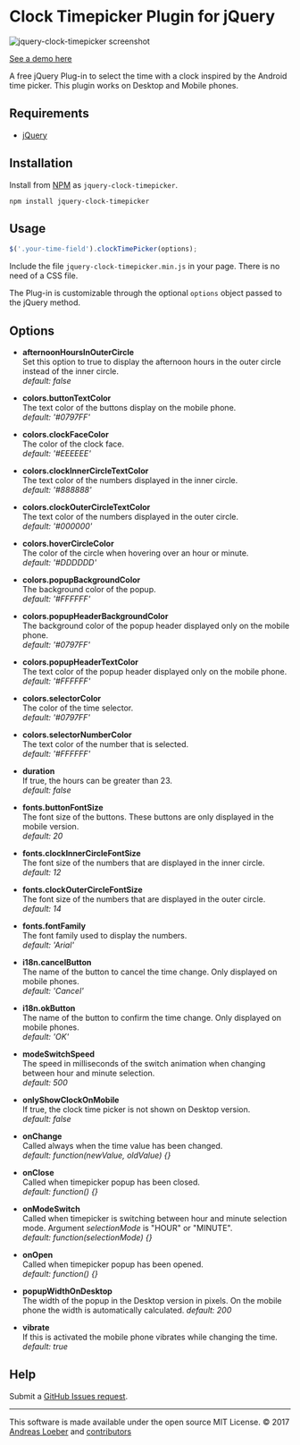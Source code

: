 Clock Timepicker Plugin for jQuery
==================================

<img src="http://plugins.slyweb.ch/jquery-clock-timepicker/screenshot.png" alt="jquery-clock-timepicker screenshot" />

[See a demo here](http://plugins.slyweb.ch/jquery-clock-timepicker)

A free jQuery Plug-in to select the time with a clock inspired by the Android time picker. This plugin works on Desktop and Mobile phones.


Requirements
------------
* [jQuery](http://jquery.com/)


Installation
------------

Install from [NPM](http://www.npmjs.com/package/jquery-clock-timepicker) as ```jquery-clock-timepicker```.

```npm install jquery-clock-timepicker```


Usage
-----

```javascript
$('.your-time-field').clockTimePicker(options);
```

Include the file `jquery-clock-timepicker.min.js` in your page. There is no need of a CSS file.

The Plug-in is customizable through the optional ```options``` object passed to the jQuery method.


Options
-------

- **afternoonHoursInOuterCircle**  
Set this option to true to display the afternoon hours in the outer circle instead of the inner circle.  
*default: false*

- **colors.buttonTextColor**  
The text color of the buttons display on the mobile phone.  
*default: '#0797FF'*

- **colors.clockFaceColor**  
The color of the clock face.  
*default: '#EEEEEE'*

- **colors.clockInnerCircleTextColor**  
The text color of the numbers displayed in the inner circle.  
*default: '#888888'*

- **colors.clockOuterCircleTextColor**  
The text color of the numbers displayed in the outer circle.  
*default: '#000000'*

- **colors.hoverCircleColor**  
The color of the circle when hovering over an hour or minute.  
*default: '#DDDDDD'*

- **colors.popupBackgroundColor**  
The background color of the popup.  
*default: '#FFFFFF'*

- **colors.popupHeaderBackgroundColor**  
The background color of the popup header displayed only on the mobile phone.  
*default: '#0797FF'*

- **colors.popupHeaderTextColor**  
The text color of the popup header displayed only on the mobile phone.  
*default: '#FFFFFF'*

- **colors.selectorColor**  
The color of the time selector.  
*default: '#0797FF'*

- **colors.selectorNumberColor**  
The text color of the number that is selected.  
*default: '#FFFFFF'*

- **duration**  
If true, the hours can be greater than 23.  
*default: false*

- **fonts.buttonFontSize**  
The font size of the buttons. These buttons are only displayed in the mobile version.  
*default: 20*

- **fonts.clockInnerCircleFontSize**  
The font size of the numbers that are displayed in the inner circle.  
*default: 12*

- **fonts.clockOuterCircleFontSize**  
The font size of the numbers that are displayed in the outer circle.  
*default: 14*

- **fonts.fontFamily**  
The font family used to display the numbers.  
*default: 'Arial'*

- **i18n.cancelButton**  
The name of the button to cancel the time change. Only displayed on mobile phones.  
*default: 'Cancel'*

- **i18n.okButton**  
The name of the button to confirm the time change. Only displayed on mobile phones.  
*default: 'OK'*

- **modeSwitchSpeed**  
The speed in milliseconds of the switch animation when changing between hour and minute selection.  
*default: 500*

- **onlyShowClockOnMobile**  
If true, the clock time picker is not shown on Desktop version.  
*default: false*

- **onChange**  
Called always when the time value has been changed.  
*default: function(newValue, oldValue) {}*

- **onClose**  
Called when timepicker popup has been closed.  
*default: function() {}*

- **onModeSwitch**  
Called when timepicker is switching between hour and minute selection mode. Argument *selectionMode* is "HOUR" or "MINUTE".  
*default: function(selectionMode) {}*

- **onOpen**  
Called when timepicker popup has been opened.  
*default: function() {}*

- **popupWidthOnDesktop**  
The width of the popup in the Desktop version in pixels. On the mobile phone the width is automatically calculated.
*default: 200*

- **vibrate**  
If this is activated the mobile phone vibrates while changing the time.  
*default: true*


Help
----

Submit a [GitHub Issues request](https://github.com/loebi-ch/jquery-clock-timepicker/issues/new).


- - -

This software is made available under the open source MIT License. &copy; 2017 [Andreas Loeber](http://github.com/loebi-ch) and [contributors](https://github.com/loebi-ch/jquery-clock-timepicker/graphs/contributors)
